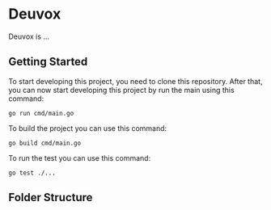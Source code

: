 # Deuvox

Deuvox is ...

## Getting Started

To start developing this project, you need to clone this repository. After that, you can now start developing this project by run the main using this command:

`go run cmd/main.go`

To build the project you can use this command:

`go build cmd/main.go`

To run the test you can use this command:

`go test ./...`

## Folder Structure

<!-- TODO: -->
